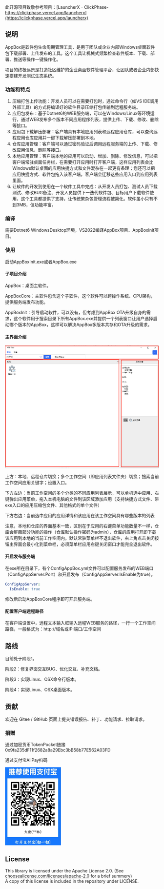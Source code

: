 

此开源项目致敬参考项目：[LauncherX - ClickPhase-https://clickphase.vercel.app/launcherx](https://clickphase.vercel.app/launcherx)

## 说明

AppBox是软件包生命周期管理工具，是用于团队或企业内部Windows桌面软件包下载部署、上传发布的工具。这个工具让机械式频繁检查软件版本、下载、部署、推送等操作一键操作化。

项目的终极远景是打造社区维护的企业桌面软件管理平台，让团队或者企业内部快速搭建开发测试生态系统。

### 功能和特点

1. 压缩打包上传功能：开发人员可以在需要打包时，通过命令行（如VS IDE调用外部工具）的方式将编译好的软件目录压缩打包传输到远程服务端。
2. 应用包发布：基于Dotnet6的WEB服务端，可以在Windows/Linux等环境运行，通过WEB发布多个版本不同应用程序列表，提供上传、下载、修改、删除等接口。
3. 应用包下载解压部署：客户端具有本地应用列表和远程应用仓库，可以查询远程应用仓库应用并一键下载解压部署到本地。
4. 仓库应用管理：客户端可以通过密码验证后调用远程服务端的上传、下载、修改应用信息、删除等接口。
5. 本地应用管理：客户端本地的应用可以启动、增加、删除、修改信息，可以把客户端常驻桌面任务栏，在需要打开应用时打开客户端，这样应用列表会比Windows默认桌面的应用快捷方式和文件混杂在一起更有条理；您还可以把应用快捷方式、软件包拖入该客户端，客户端会迁移这些应用入口到应用列表里面。
6. 让软件的开发到使用在一个软件工具中完成：从开发人员打包、测试人员下载测试、修改BUG备注、开发人员提供下一迭代软件包、目标用户下载软件使用，这个工具都提供了支持，让传统繁杂包管理流程被简化。软件虽小只有不到3MB，但功能丰富。

### 编译

需要Dotnet6 WindowsDesktop环境，VS2022编译AppBox项目、AppBoxInit项目。

### 使用

启动AppBoxInit.exe或者AppBox.exe

#### 子项目介绍

AppBox：桌面主软件。

AppBoxCore：主软件包含这个子软件，这个软件可以跨操作系统、CPU架构，提供服务端发布功能。

AppBoxInit：引导启动软件，可以没有，但考虑到AppBox OTA升级自身的需求，这个软件用于搜索目录下所有AppBox.exe并提供一个列表窗口让用户选择启动哪个版本的AppBox，这样可以解决AppBox多版本共存和OTA升级的需求。

#### 主界面介绍

![main](doc/image/main.png)

上方：本地、远程仓库切换；多个工作空间（即应用列表文件夹）切换；搜索当前工作空间应用关键字；设置入口。

下方左边：当前工作空间的多个分类的不同应用列表展示，可以单机选中应用、右键弹出应用菜单，拖入本机电脑的文件到该区域添加应用（支持快捷方式文件、带exe入口的应用压缩包文件、其他格式的单个文件）

下方右边：当前选中应用的应用详情和该应用在该工作空间具有哪些版本的列表

注意，本地和仓库的界面基本一致，区别在于应用的右键菜单功能数量不一样，仓库会屏蔽部分功能的操作（仓库默认操作密码为admin），仓库的应用打开即下载该应用到本地的当前工作空间内。默认常驻菜单栏不退出软件，右上角点击关闭按钮主界面会最小化到菜单栏，必须菜单栏应用右键关闭窗口才能完全退出软件。

#### 开启发布服务端

在exe所在目录下，有个ConfigAppBox.yml文件可以配置服务发布的WEB端口（ConfigAppServer.Port）和开启发布（ConfigAppServer.IsEnable为true）。
```yaml
ConfigAppServer:
  IsEnable: true
```
修改后启动AppBoxCore程序即可开启服务端。

#### 配置客户端远程路径

在客户端设置中，远程文本输入框输入远程WEB服务的路径，一行一个工作空间路径，一般格式为：http://域名或IP:端口/工作空间

## 路线
目前处于阶段1。

阶段2：修复界面交互BUG、优化交互、补充文档。

阶段3：实现Linux、OSX命令行版本。

阶段4：实现Linux、OSX桌面版本。

## 贡献
欢迎在 Gitee / GitHub 页面上提交错误报告、补丁、功能请求、拉取请求。

### 捐赠

通过加密货币TokenPocket链接0x9fa235dF11f2682a8a29Ebc3bB58b77E562A03FD

通过支付宝AliPay扫码

<img src="doc/image/alipay.jpg" alt="alipay" style="zoom: 25%;" />

## License

This library is licensed under the Apache License 2.0. (See [choosealicense.com/licenses/apache-2.0](https://choosealicense.com/licenses/apache-2.0) for a brief summery)  
A copy of this license is included in the repository under LICENSE.
